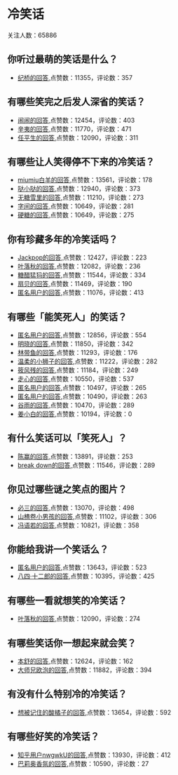 #  冷笑话 
关注人数：65886
## 你听过最萌的笑话是什么？
- [纪桥的回答](https://www.zhihu.com/question/27198910/answer/36145441),点赞数：11355，评论数：357
## 有哪些笑完之后发人深省的笑话？
- [闹闹的回答](https://www.zhihu.com/question/34810002/answer/102812660),点赞数：12454，评论数：403
- [辛夷的回答](https://www.zhihu.com/question/34810002/answer/81879898),点赞数：11770，评论数：471
- [任平生的回答](https://www.zhihu.com/question/34810002/answer/139819728),点赞数：12090，评论数：311
## 有哪些让人笑得停不下来的冷笑话？
- [miumiu白羊的回答](https://www.zhihu.com/question/51534256/answer/739498934),点赞数：13561，评论数：178
- [哒小哒的回答](https://www.zhihu.com/question/51534256/answer/704829945),点赞数：12940，评论数：373
- [无糖雪里的回答](https://www.zhihu.com/question/51534256/answer/530237037),点赞数：11210，评论数：273
- [字间的回答](https://www.zhihu.com/question/51534256/answer/794949271),点赞数：10649，评论数：281
- [硬糖的回答](https://www.zhihu.com/question/51534256/answer/751053815),点赞数：10649，评论数：275
## 你有珍藏多年的冷笑话吗？
- [Jackpop的回答](https://www.zhihu.com/question/48146283/answer/718847834),点赞数：12427，评论数：223
- [叶落秋的回答](https://www.zhihu.com/question/48146283/answer/718838263),点赞数：12082，评论数：236
- [糖醋猛犸的回答](https://www.zhihu.com/question/48146283/answer/780342967),点赞数：11544，评论数：334
- [扇贝的回答](https://www.zhihu.com/question/48146283/answer/956409252),点赞数：11469，评论数：190
- [匿名用户的回答](https://www.zhihu.com/question/48146283/answer/715474750),点赞数：11076，评论数：413
## 有哪些「能笑死人」的笑话？
- [匿名用户的回答](https://www.zhihu.com/question/267104067/answer/456878942),点赞数：12856，评论数：554
- [明晓的回答](https://www.zhihu.com/question/267104067/answer/320903309),点赞数：11850，评论数：342
- [林带鱼的回答](https://www.zhihu.com/question/267104067/answer/320781483),点赞数：11293，评论数：176
- [温柔的小狮子的回答](https://www.zhihu.com/question/267104067/answer/320725371),点赞数：11222，评论数：282
- [筱风残的回答](https://www.zhihu.com/question/267104067/answer/323830204),点赞数：11184，评论数：249
- [走心的回答](https://www.zhihu.com/question/267104067/answer/320767628),点赞数：10550，评论数：537
- [匿名用户的回答](https://www.zhihu.com/question/267104067/answer/320754868),点赞数：10497，评论数：265
- [匿名用户的回答](https://www.zhihu.com/question/267104067/answer/321851124),点赞数：10490，评论数：263
- [谷雨的回答](https://www.zhihu.com/question/267104067/answer/547906937),点赞数：10470，评论数：289
- [姜小白的回答](https://www.zhihu.com/question/267104067/answer/320930271),点赞数：10194，评论数：0
## 有什么笑话可以「笑死人」？
- [陈赢的回答](https://www.zhihu.com/question/268895487/answer/1107925756),点赞数：13891，评论数：253
- [break down的回答](https://www.zhihu.com/question/268895487/answer/1143058436),点赞数：11546，评论数：289
## 你见过哪些谜之笑点的图片？
- [必三的回答](https://www.zhihu.com/question/41432739/answer/133587607),点赞数：13070，评论数：498
- [山楂卷小男孩的回答](https://www.zhihu.com/question/41432739/answer/95738219),点赞数：11102，评论数：306
- [冯语若的回答](https://www.zhihu.com/question/41432739/answer/94010550),点赞数：10821，评论数：358
## 你能给我讲一个笑话么？
- [匿名用户的回答](https://www.zhihu.com/question/316029085/answer/624642137),点赞数：13643，评论数：523
- [八四·十二郎的回答](https://www.zhihu.com/question/316029085/answer/625666385),点赞数：10395，评论数：425
## 有哪些一看就想笑的冷笑话？
- [叶落秋的回答](https://www.zhihu.com/question/64335320/answer/730192209),点赞数：12090，评论数：274
## 有哪些笑话你一想起来就会笑？
- [本舒的回答](https://www.zhihu.com/question/406102667/answer/1453969132),点赞数：12624，评论数：162
- [大师兄欧泡的回答](https://www.zhihu.com/question/406102667/answer/1398331620),点赞数：11882，评论数：394
## 有没有什么特别冷的冷笑话？
- [想被记住的酸橘子的回答](https://www.zhihu.com/question/57569633/answer/709820280),点赞数：13654，评论数：592
## 有哪些好笑的冷笑话？
- [知乎用户nwgwkU的回答](https://www.zhihu.com/question/320179002/answer/731319931),点赞数：13930，评论数：412
- [巴莉奥香氛的回答](https://www.zhihu.com/question/320179002/answer/656616153),点赞数：10590，评论数：27
